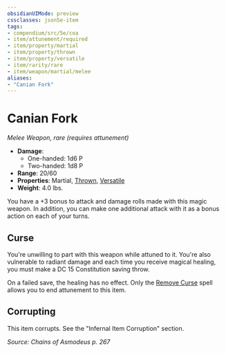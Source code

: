 ```yaml
---
obsidianUIMode: preview
cssclasses: json5e-item
tags:
- compendium/src/5e/coa
- item/attunement/required
- item/property/martial
- item/property/thrown
- item/property/versatile
- item/rarity/rare
- item/weapon/martial/melee
aliases: 
- "Canian Fork"
---
```

# Canian Fork
*Melee Weapon, rare (requires attunement)*  

- **Damage**:
  - One-handed: 1d6 P
  - Two-handed: 1d8 P
- **Range**: 20/60
- **Properties**: Martial, [Thrown](/Systems/5e/rules/item-properties.md#Thrown), [Versatile](/Systems/5e/rules/item-properties.md#Versatile)
- **Weight**: 4.0 lbs.

You have a +3 bonus to attack and damage rolls made with this magic weapon. In addition, you can make one additional attack with it as a bonus action on each of your turns.

## Curse

You're unwilling to part with this weapon while attuned to it. You're also vulnerable to radiant damage and each time you receive magical healing, you must make a DC 15 Constitution saving throw.

On a failed save, the healing has no effect. Only the [Remove Curse](/Systems/5e/spells/remove-curse.md) spell allows you to end attunement to this item.

## Corrupting

This item corrupts. See the "Infernal Item Corruption" section.

*Source: Chains of Asmodeus p. 267*